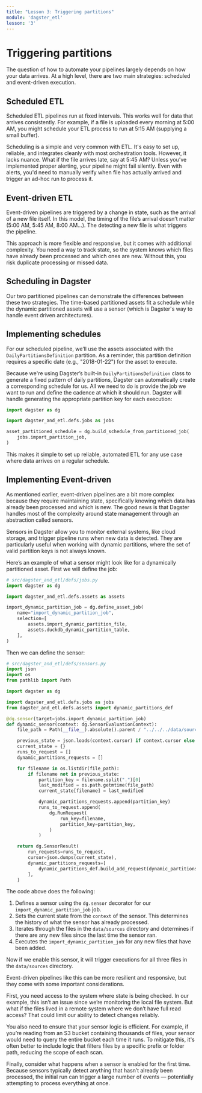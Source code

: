 ```yaml
---
title: "Lesson 3: Triggering partitions"
module: 'dagster_etl'
lesson: '3'
---
```


# Triggering partitions

The question of how to automate your pipelines largely depends on how your data arrives. At a high level, there are two main strategies: scheduled and event-driven execution.

## Scheduled ETL
Scheduled ETL pipelines run at fixed intervals. This works well for data that arrives consistently. For example, if a file is uploaded every morning at 5:00 AM, you might schedule your ETL process to run at 5:15 AM (supplying a small buffer).

Scheduling is a simple and very common with ETL. It's easy to set up, reliable, and integrates cleanly with most orchestration tools. However, it lacks nuance. What if the file arrives late, say at 5:45 AM? Unless you’ve implemented proper alerting, your pipeline might fail silently. Even with alerts, you'd need to manually verify when file has actually arrived and trigger an ad-hoc run to process it.

## Event-driven ETL
Event-driven pipelines are triggered by a change in state, such as the arrival of a new file itself. In this model, the timing of the file’s arrival doesn’t matter (5:00 AM, 5:45 AM, 8:00 AM...). The detecting a new file is what triggers the pipeline.

This approach is more flexible and responsive, but it comes with additional complexity. You need a way to track state, so the system knows which files have already been processed and which ones are new. Without this, you risk duplicate processing or missed data.

## Scheduling in Dagster

Our two partitioned pipelines can demonstrate the differences between these two strategies. The time-based partitioned assets fit a schedule while the dynamic partitioned assets will use a sensor (which is Dagster's way to handle event driven architectures).

## Implementing schedules

For our scheduled pipeline, we’ll use the assets associated with the `DailyPartitionsDefinition` partition. As a reminder, this partition definition requires a specific date (e.g., "2018-01-22") for the asset to execute.

Because we're using Dagster’s built-in `DailyPartitionsDefinition` class to generate a fixed pattern of daily partitions, Dagster can automatically create a corresponding schedule for us. All we need to do is provide the job we want to run and define the cadence at which it should run. Dagster will handle generating the appropriate partition key for each execution:

```python
import dagster as dg

import dagster_and_etl.defs.jobs as jobs

asset_partitioned_schedule = dg.build_schedule_from_partitioned_job(
    jobs.import_partition_job,
)
```

This makes it simple to set up reliable, automated ETL for any use case where data arrives on a regular schedule.

## Implementing Event-driven

As mentioned earlier, event-driven pipelines are a bit more complex because they require maintaining state, specifically knowing which data has already been processed and which is new. The good news is that Dagster handles most of the complexity around state management through an abstraction called sensors.

Sensors in Dagster allow you to monitor external systems, like cloud storage, and trigger pipeline runs when new data is detected. They are particularly useful when working with dynamic partitions, where the set of valid partition keys is not always known.

Here’s an example of what a sensor might look like for a dynamically partitioned asset. First we will define the job:

```python
# src/dagster_and_etl/defs/jobs.py
import dagster as dg

import dagster_and_etl.defs.assets as assets

import_dynamic_partition_job = dg.define_asset_job(
    name="import_dynamic_partition_job",
    selection=[
        assets.import_dynamic_partition_file,
        assets.duckdb_dynamic_partition_table,
    ],
)
```

Then we can define the sensor:

```python
# src/dagster_and_etl/defs/sensors.py
import json
import os
from pathlib import Path

import dagster as dg

import dagster_and_etl.defs.jobs as jobs
from dagster_and_etl.defs.assets import dynamic_partitions_def

@dg.sensor(target=jobs.import_dynamic_partition_job)
def dynamic_sensor(context: dg.SensorEvaluationContext):
    file_path = Path(__file__).absolute().parent / "../../../data/source/"

    previous_state = json.loads(context.cursor) if context.cursor else {}
    current_state = {}
    runs_to_request = []
    dynamic_partitions_requests = []

    for filename in os.listdir(file_path):
        if filename not in previous_state:
            partition_key = filename.split(".")[0]
            last_modified = os.path.getmtime(file_path)
            current_state[filename] = last_modified

            dynamic_partitions_requests.append(partition_key)
            runs_to_request.append(
                dg.RunRequest(
                    run_key=filename,
                    partition_key=partition_key,
                )
            )

    return dg.SensorResult(
        run_requests=runs_to_request,
        cursor=json.dumps(current_state),
        dynamic_partitions_requests=[
            dynamic_partitions_def.build_add_request(dynamic_partitions_requests)
        ],
    )
```

The code above does the following:

1. Defines a sensor using the `dg.sensor` decorator for our `import_dynamic_partition_job` job.
2. Sets the current state from the `context` of the sensor. This determines the history of what the sensor has already processed.
3. Iterates through the files in the `data/sources` directory and determines if there are any new files since the last time the sensor ran.
4. Executes the `import_dynamic_partition_job` for any new files that have been added.

Now if we enable this sensor, it will trigger executions for all three files in the `data/sources` directory.

Event-driven pipelines like this can be more resilient and responsive, but they come with some important considerations.

First, you need access to the system where state is being checked. In our example, this isn’t an issue since we’re monitoring the local file system. But what if the files lived in a remote system where we don’t have full read access? That could limit our ability to detect changes reliably.

You also need to ensure that your sensor logic is efficient. For example, if you’re reading from an S3 bucket containing thousands of files, your sensor would need to query the entire bucket each time it runs. To mitigate this, it's often better to include logic that filters files by a specific prefix or folder path, reducing the scope of each scan.

Finally, consider what happens when a sensor is enabled for the first time. Because sensors typically detect anything that hasn’t already been processed, the initial run can trigger a large number of events — potentially attempting to process everything at once.
